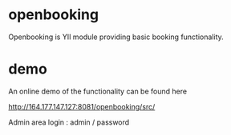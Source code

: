 openbooking
===========

Openbooking is YII module providing basic booking functionality.

demo
====

An online demo of the functionality can be found here

http://164.177.147.127:8081/openbooking/src/

Admin area login : admin / password




